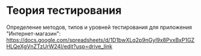 
# Теория тестирования
Определение методов, типов и уровней тестирования для приложения "Интернет-магазин":
https://docs.google.com/spreadsheets/d/1D1bwXLq2p9nGyl9x8PvxBxP1GZHLQeXgVnZTzUrW24I/edit?usp=drive_link
